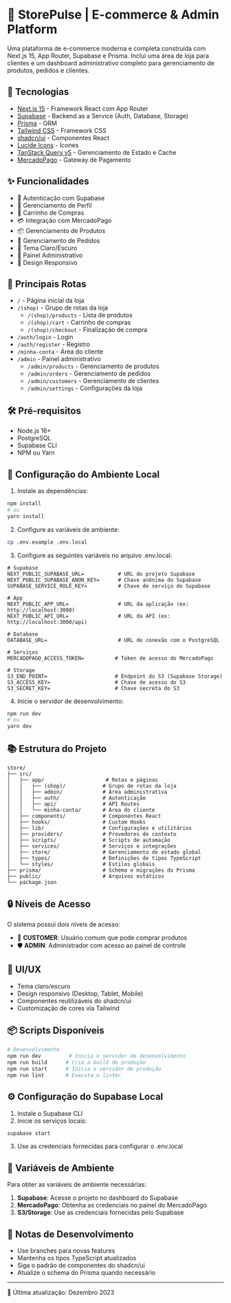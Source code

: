 # 🚀 StorePulse | E-commerce & Admin Platform

Uma plataforma de e-commerce moderna e completa construída com Next.js 15, App Router, Supabase e Prisma. Inclui uma área de loja para clientes e um dashboard administrativo completo para gerenciamento de produtos, pedidos e clientes.

## 🚀 Tecnologias

- [Next.js 15](https://nextjs.org/) - Framework React com App Router
- [Supabase](https://supabase.io/) - Backend as a Service (Auth, Database, Storage)
- [Prisma](https://www.prisma.io/) - ORM
- [Tailwind CSS](https://tailwindcss.com/) - Framework CSS
- [shadcn/ui](https://ui.shadcn.com/) - Componentes React
- [Lucide Icons](https://lucide.dev/) - Ícones
- [TanStack Query v5](https://tanstack.com/query/latest) - Gerenciamento de Estado e Cache
- [MercadoPago](https://www.mercadopago.com.br/) - Gateway de Pagamento

## ✨ Funcionalidades

- 🔐 Autenticação com Supabase
- 👤 Gerenciamento de Perfil
- 🛒 Carrinho de Compras
- 💳 Integração com MercadoPago
- 📦 Gerenciamento de Produtos
- 📝 Gerenciamento de Pedidos
- 🎨 Tema Claro/Escuro
- 🎯 Painel Administrativo
- 📱 Design Responsivo

## 📁 Principais Rotas

- `/` - Página inicial da loja
- `/(shop)` - Grupo de rotas da loja
  - `/(shop)/products` - Lista de produtos
  - `/(shop)/cart` - Carrinho de compras
  - `/(shop)/checkout` - Finalização de compra
- `/auth/login` - Login
- `/auth/register` - Registro
- `/minha-conta` - Área do cliente
- `/admin` - Painel administrativo
  - `/admin/products` - Gerenciamento de produtos
  - `/admin/orders` - Gerenciamento de pedidos
  - `/admin/customers` - Gerenciamento de clientes
  - `/admin/settings` - Configurações da loja

## 🛠️ Pré-requisitos

- Node.js 16+
- PostgreSQL
- Supabase CLI
- NPM ou Yarn

## 🚀 Configuração do Ambiente Local

1. Instale as dependências:
```bash
npm install
# ou
yarn install
```

2. Configure as variáveis de ambiente:
```bash
cp .env.example .env.local
```

3. Configure as seguintes variáveis no arquivo .env.local:

```env
# Supabase
NEXT_PUBLIC_SUPABASE_URL=           # URL do projeto Supabase
NEXT_PUBLIC_SUPABASE_ANON_KEY=      # Chave anônima do Supabase
SUPABASE_SERVICE_ROLE_KEY=          # Chave de serviço do Supabase

# App
NEXT_PUBLIC_APP_URL=                # URL da aplicação (ex: http://localhost:3000)
NEXT_PUBLIC_API_URL=                # URL da API (ex: http://localhost:3000/api)

# Database
DATABASE_URL=                       # URL de conexão com o PostgreSQL

# Serviços
MERCADOPAGO_ACCESS_TOKEN=          # Token de acesso do MercadoPago

# Storage
S3_END_POINT=                      # Endpoint do S3 (Supabase Storage)
S3_ACCESS_KEY=                     # Chave de acesso do S3
S3_SECRET_KEY=                     # Chave secreta do S3
```

4. Inicie o servidor de desenvolvimento:
```bash
npm run dev
# ou
yarn dev
```

## 📚 Estrutura do Projeto

```
store/
├── src/
│   ├── app/                    # Rotas e páginas
│   │   ├── (shop)/            # Grupo de rotas da loja
│   │   ├── admin/             # Área administrativa
│   │   ├── auth/              # Autenticação
│   │   ├── api/               # API Routes
│   │   └── minha-conta/       # Área do cliente
│   ├── components/            # Componentes React
│   ├── hooks/                 # Custom Hooks
│   ├── lib/                   # Configurações e utilitários
│   ├── providers/             # Provedores de contexto
│   ├── scripts/               # Scripts de automação
│   ├── services/              # Serviços e integrações
│   ├── store/                 # Gerenciamento de estado global
│   ├── types/                 # Definições de tipos TypeScript
│   └── styles/                # Estilos globais
├── prisma/                    # Schema e migrações do Prisma
├── public/                    # Arquivos estáticos
└── package.json
```

## 🔒 Níveis de Acesso

O sistema possui dois níveis de acesso:

- 👤 **CUSTOMER**: Usuário comum que pode comprar produtos
- 🛡️ **ADMIN**: Administrador com acesso ao painel de controle

## 🎨 UI/UX

- Tema claro/escuro
- Design responsivo (Desktop, Tablet, Mobile)
- Componentes reutilizáveis do shadcn/ui
- Customização de cores via Tailwind

## 📦 Scripts Disponíveis

```bash
# Desenvolvimento
npm run dev         # Inicia o servidor de desenvolvimento
npm run build      # Cria a build de produção
npm run start      # Inicia o servidor de produção
npm run lint       # Executa o linter
```

## ⚙️ Configuração do Supabase Local

1. Instale o Supabase CLI
2. Inicie os serviços locais:
```bash
supabase start
```

3. Use as credenciais fornecidas para configurar o .env.local

## 🔐 Variáveis de Ambiente

Para obter as variáveis de ambiente necessárias:

1. **Supabase**: Acesse o projeto no dashboard do Supabase
2. **MercadoPago**: Obtenha as credenciais no painel do MercadoPago
3. **S3/Storage**: Use as credenciais fornecidas pelo Supabase

## 📝 Notas de Desenvolvimento

- Use branches para novas features
- Mantenha os tipos TypeScript atualizados
- Siga o padrão de componentes do shadcn/ui
- Atualize o schema do Prisma quando necessário

---

📅 Última atualização: Dezembro 2023

